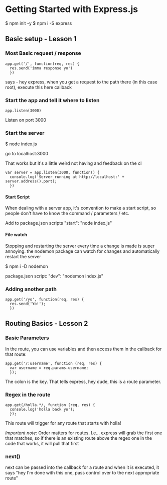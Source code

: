 # Getting Started with Express.js

$ npm init -y
$ npm i -S express

## Basic setup - Lesson 1

### Most Basic request / response
```
app.get('/', function(req, res) {
  res.send('imma response yo')
  })
```
says - hey express, when you get a request to the path there (in this case root), execute this here callback

### Start the app and tell it where to listen

```
app.listen(3000)
```

Listen on port 3000

### Start the server
$ node index.js

go to localhost:3000

That works but it's a little weird not having and feedback on the cl
```
var server = app.listen(3000, function() {
  console.log('Server running at http://localhost:' + server.address().port);
  })
```

#### Start Script
When dealing with a server app, it's convention to make a start script, so people don't have to know the command / parameters / etc.

Add to package.json scripts
"start": "node index.js"

#### File watch
Stopping and restarting the server every time a change is made is super annoying. the nodemon package can watch for changes and automatically restart the server

$ npm i -D nodemon

package.json script:
"dev": "nodemon index.js"

### Adding another path

```
app.get('/yo', function(req, res) {
  res.send('Yo!');
  })
```

## Routing Basics - Lesson 2

### Basic Parameters
In the route, you can use variables and then access them in the callback for that route:
```
app.get('/:username', function (req, res) {
  var username = req.params.username;
  });
```
The colon is the key. That tells express, hey dude, this is a route parameter.

### Regex in the route
```
app.get(/holla.*/, function (req, res) {
  console.log('holla back yo');
  });
```
This route will trigger for any route that starts with holla!

*Important note:*  Order matters for routes. I.e... express will grab the first one that matches, so if there is an existing route above the regex one in the code that works, it will pull that first

### next()

next can be passed into the callback for a route and when it is executed, it says "hey I'm done with this one, pass control over to the next appropriate route"
